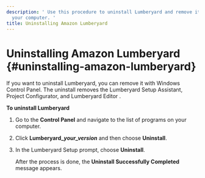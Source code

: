 ```yaml
---
description: ' Use this procedure to uninstall Lumberyard and remove its components from
  your computer. '
title: Uninstalling Amazon Lumberyard
---
```

# Uninstalling Amazon Lumberyard {#uninstalling-amazon-lumberyard}

If you want to uninstall Lumberyard, you can remove it with Windows Control Panel\. The uninstall removes the Lumberyard Setup Assistant, Project Configurator, and Lumberyard Editor \.

**To uninstall Lumberyard**

1. Go to the **Control Panel** and navigate to the list of programs on your computer\.

1. Click **Lumberyard\_*your\_version*** and then choose **Uninstall**\.

1. In the Lumberyard Setup prompt, choose **Uninstall**\.

   After the process is done, the **Uninstall Successfully Completed** message appears\.